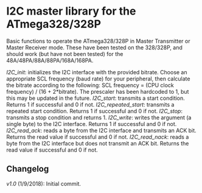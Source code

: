 I2C master library for the ATmega328/328P
=======================================
Basic functions to operate the ATmega328/328P in Master Transmitter or Master Receiver mode. These have been tested on the 328/328P, and should work (but have not been tested) for the 48A/48PA/88A/88PA/168A/168PA.

*I2C_init*: initializes the I2C interface with the provided bitrate. Choose an appropriate SCL frequency (baud rate) for your peripheral, then calculate the bitrate according to the following: SCL frequency = (CPU clock frequency) / (16 + 2*bitrate). The prescaler has been hardcoded to 1, but this may be updated in the future.
*I2C_start*: transmits a start condition. Returns 1 if successful and 0 if not.
*I2C_repeated_start*: transmits a repeated start condition. Returns 1 if successful and 0 if not.
*I2C_stop*: transmits a stop condition and returns 1.
*I2C_write*: writes the argument (a single byte) to the I2C interface. Returns 1 if successful and 0 if not.
*I2C_read_ack*: reads a byte from the I2C interface and transmits an ACK bit. Returns the read value if successful and 0 if not.
*I2C_read_nack*: reads a byte from the I2C interface but does not transmit an ACK bit. Returns the read value if successful and 0 if not.

Changelog
---------
*v1.0* (1/9/2018): Initial commit.
